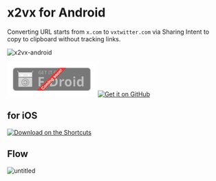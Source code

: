 # x2vx for Android
Converting URL starts from `x.com` to `vxtwitter.com` via Sharing Intent to copy to clipboard without tracking links.

![x2vx-android](https://github.com/unlimish/x2vx-android/assets/14168376/43e35eaa-3657-41a2-9499-0ada2e9b633e)

 [<img src="https://raw.githubusercontent.com/enricocid/fdroid-custom-badges/main/badge_get-it-on-coming-soon.png"
    alt="Get it on F-Droid"
    height="80">](https://f-droid.org/packages/sh.unlimi.x2vx/)
[<img src="https://github.com/unlimish/x2vx-android/assets/14168376/c4f11a6e-730b-4c4d-b676-a11a1ed42831"
    alt="Get it on GitHub"
    height="80">](https://github.com/unlimish/x2vx-android/releases/) 

## for iOS


  [<img src="https://github.com/unlimish/x2vx-android/assets/14168376/053ed578-32be-4bd1-ab52-73d6cf69c0b0"
    alt="Download on the Shortcuts"
    height="80">](https://www.icloud.com/shortcuts/fadff2730bd34ccba6f4d4b0c3761824)

## Flow
![untitled](https://github.com/unlimish/x2vx-android/assets/14168376/cf17c79e-14f1-4895-a4a1-8f7ef933ca89)
